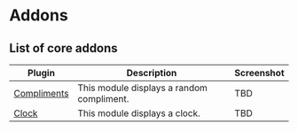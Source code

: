 # Addons

## List of core addons

| Plugin                               | Description                               | Screenshot |
|--------------------------------------|-------------------------------------------|------------|
| [Compliments](Addons_Compliments.md) | This module displays a random compliment. | TBD        |
| [Clock](Addons_Clock.md)             | This module displays a clock.             | TBD        |
